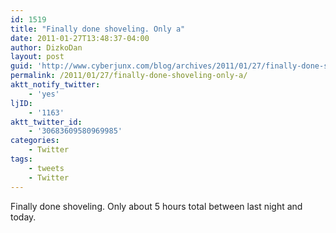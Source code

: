 ```yaml
---
id: 1519
title: "Finally done shoveling. Only a"
date: 2011-01-27T13:48:37-04:00
author: DizkoDan
layout: post
guid: 'http://www.cyberjunx.com/blog/archives/2011/01/27/finally-done-shoveling-only-a/'
permalink: /2011/01/27/finally-done-shoveling-only-a/
aktt_notify_twitter:
    - 'yes'
ljID:
    - '1163'
aktt_twitter_id:
    - '30683609580969985'
categories:
    - Twitter
tags:
    - tweets
    - Twitter
---
```


Finally done shoveling. Only about 5 hours total between last night and today.